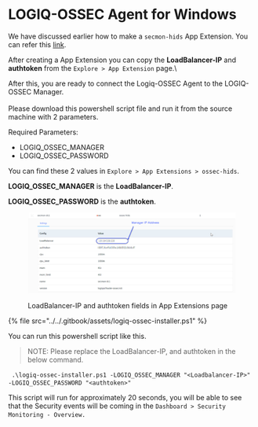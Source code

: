 # LOGIQ-OSSEC Agent for Windows

We have discussed earlier how to make a `secmon-hids` App Extension. You can refer this [link](https://docs.logiq.ai/integrations/ossec-variants-ossec-wazuh-atomic).



After creating a App Extension you can copy the **LoadBalancer-IP** and **authtoken** from the `Explore > App Extension` page.\


After this, you are ready to connect the Logiq-OSSEC Agent to the LOGIQ-OSSEC Manager.\
\
Please download this powershell script file and run it from the source machine with 2 parameters.

Required Parameters:

* LOGIQ\_OSSEC\_MANAGER
* LOGIQ\_OSSEC\_PASSWORD

You can find these 2 values in `Explore > App Extensions > ossec-hids`.

**LOGIQ\_OSSEC\_MANAGER** is the **LoadBalancer-IP**.

**LOGIQ\_OSSEC\_PASSWORD** is the **authtoken**.

<figure><img src="../../.gitbook/assets/ossec-display.jpg" alt=""><figcaption><p>LoadBalancer-IP and authtoken fields in App Extensions page</p></figcaption></figure>



{% file src="../../.gitbook/assets/logiq-ossec-installer.ps1" %}

You can run this powershell script like this.

> NOTE: Please replace the LoadBalancer-IP, and authtoken in the below command.

```
 .\logiq-ossec-installer.ps1 -LOGIQ_OSSEC_MANAGER "<Loadbalancer-IP>" -LOGIQ_OSSEC_PASSWORD "<authtoken>"
```



This script will run for approximately 20 seconds, you will be able to see that the Security events will be coming in the `Dashboard > Security Monitoring - Overview.`

